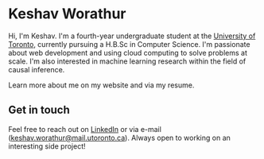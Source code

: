# Keshav Worathur

Hi, I'm Keshav. I'm a fourth-year undergraduate student at the [University of Toronto](https://www.utoronto.ca/), currently pursuing a H.B.Sc in Computer Science. I'm passionate about web development and using cloud computing to solve problems at scale. I'm also interested in machine learning research within the field of causal inference.  

Learn more about me on my website and via my resume. 

## Get in touch

Feel free to reach out on [LinkedIn](https://www.linkedin.com/in/keshav-w/) or via e-mail (keshav.worathur@mail.utoronto.ca). Always open to working on an interesting side project!
